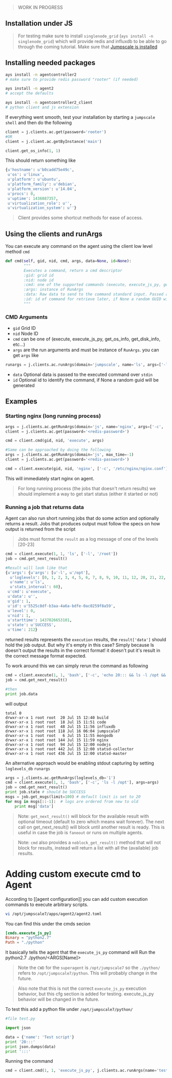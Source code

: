> WORK IN PROGRESS 

##  Installation under JS
> For testing make sure to install `singlenode_grid` (`ays install -n singlenode_grid`) which will provide redis and influxdb to be able to go through the coming tutorial. Make sure that [Jumpscale is installed](../../GettingStarted/Install.md)

## Installing needed packages

```bash
ays install -n agentcontroller2
# make sure to provide redis password "rooter" (if needed)

ays install -n agent2
# accept the defaults

ays install -n agentcontroller2_client
# python client and js extension
```

If everything went smooth, test your installation by starting a `jumpscale shell` and then do the following

```python
client = j.clients.ac.get(password='rooter')
#OR 
client = j.client.ac.getByInstance('main')

client.get_os_info(1, 1)
```

This should return something like
```python
{u'hostname': u'b0cadd75e49c',
 u'os': u'linux',
 u'platform': u'ubuntu',
 u'platform_family': u'debian',
 u'platform_version': u'14.04',
 u'procs': 0,
 u'uptime': 1436087357,
 u'virtualization_role': u'',
 u'virtualization_system': u''}
```

> Client provides some shortcut methods for ease of access.

## Using the clients and runArgs
You can execute any command on the agent using the client low level method `cmd`

```python
def cmd(self, gid, nid, cmd, args, data=None, id=None):
        """
        Executes a command, return a cmd descriptor
        :gid: grid id
        :nid: node id
        :cmd: one of the supported commands (execute, execute_js_py, get_?_info, etc...)
        :args: instance of RunArgs
        :data: Raw data to send to the command standard input. Passed as objecte and will be dumped as json on wire
        :id: id of command for retrieve later, if None a random GUID will be generated.
        """
```
### CMD Arguments
* `gid` Grid ID
* `nid` Node ID
* `cmd` can be one of (execute, execute_js_py, get_os_info, get_disk_info, etc...)
* `args` are the run arguments and must be instance of `RunArgs`. you can get `args` like
```python
runargs = j.clients.ac.runArgs(domain='jumpscale', name='ls', args=['-l', '/opt'])
```
* `data` Optional data is passed to the executed command over `stdin`
* `id` Optional id to identify the command, if None a random guid will be generated

## Examples
### Starting nginx (long running process)

```python
args = j.clients.ac.getRunArgs(domain='js', name='nginx', args=['-c', '/etc/nginx/nginx.conf'], max_time=-1)
client = j.clients.ac.get(password='<redis-password>')

cmd = client.cmd(gid, nid, 'execute', args)

#Same can be approached by doing the following
args = j.clients.ac.getRunArgs(domain='js', max_time=-1)
client = j.clients.ac.get(password='<redis-password>')

cmd = client.execute(gid, nid, 'nginx', ['-c', '/etc/nginx/nginx.conf'], args)
```

This will immediately start nginx on agent.
> For long running process (the jobs that doesn't return results) we should implement a way to get start status (either it started or not)

### Running a job that returns data
Agent can also run short running jobs that do some action and optionally returns a result. Jobs that produces output must follow the specs on how output is returned from the script

> Jobs must format the `result` as a log message of one of the levels [20-23]


```python
cmd = client.execute(1, 1, 'ls', ['-l', '/root'])
job = cmd.get_next_result()

#Result will look like that
{u'args': {u'args': [u'-l', u'/opt'],
  u'loglevels': [0, 1, 2, 3, 4, 5, 6, 7, 8, 9, 10, 11, 12, 20, 21, 22, 23, 30],
  u'name': u'ls',
  u'stats_interval': 60},
 u'cmd': u'execute',
 u'data': u'',
 u'gid': 1,
 u'id': u'5525c8df-b3aa-4a6a-bdfe-0ac0259f8a59',
 u'level': 0,
 u'nid': 1,
 u'starttime': 1437026653101,
 u'state': u'SUCCESS',
 u'time': 212}
```
returned results represents the `execution` results, the `result['data']` should hold the job output. But why it's empty in this case? Simply because ls doesn't output the results in the correct format! it doesn't put it's result in the correct message format expected.

To work around this we can simply rerun the command as following
```python
cmd = client.execute(1, 1, 'bash', ['-c', 'echo 20::: && ls -l /opt && echo :::'])
job = cmd.get_next_result()

#then 
print job.data
```
will output
```raw
total 0
drwxr-xr-x 1 root root  20 Jul 15 12:40 build
drwxr-xr-x 1 root root  18 Jul 15 11:51 code
drwxr-xr-x 1 root root  48 Jul 15 11:56 influxdb
drwxr-xr-x 1 root root 118 Jul 16 06:04 jumpscale7
drwxr-xr-x 1 root root   6 Jul 15 11:55 mongodb
drwxr-xr-x 1 root root 144 Jul 15 11:59 nginx
drwxr-xr-x 1 root root  94 Jul 15 12:00 nodejs
drwxr-xr-x 1 root root 442 Jul 15 12:00 statsd-collector
drwxr-xr-x 1 root root 436 Jul 15 12:00 statsd-master
```

An alternative approach would be enabling stdout capturing by setting `loglevels_db` `runargs`

```python
args = j.clients.ac.getRunArgs(loglevels_db='1')
cmd = client.execute(1, 1, 'bash', ['-c', 'ls -l /opt'], args=args)
job = cmd.get_next_result()
print job.state # should be SUCCESS
msgs = job.get_msgs(limit=100) # default limit is set to 20
for msg in msgs[::-1]:  # logs are ordered from new to old
    print msg['data']
```

>Note: `get_next_result()` will block for the  available result with optional timeout (default to zero which means wait forever). The next call on get_next_result() will block until another result is ready. This is useful in case the job is `faneout` or runs on multiple agents.

>Note: `cmd` also provides a `noblock_get_result()` method that will not block for results, instead will return a list with all the (available) job results.

# Adding custom execute cmd to Agent
According to [[agent configuration]] you can add custom execution commands to execute arbitrary scripts.

```bash
vi /opt/jumpscale7/apps/agent2/agent2.toml
```
You can find this under the cmds secion
```toml
[cmds.execute_js_py]
Binary = "python2.7"
Path = "./python"
```
It basically tells the agent that the `execute_js_py` command will Run the python2.7 ./python/<ARGS[Name]>
>Note the `CWD` for the `superagent` is `/opt/jumpscale7` so the `./python/` refers to `/opt/jumpscale7/python`. This will probably change in the future.

> Also note that this is not the correct `execute_js_py` execution behavior, but this cfg section is added for testing. execute_js_py behavior will be changed in the future.

To test this add a python file under `/opt/jumpscale7/python/`

```python
#file test.py

import json

data = {'name': 'Test script'}
print '20:::'
print json.dumps(data)
print ':::'
```

Running the command
```python
cmd = client.cmd(1, 1, 'execute_js_py', j.clients.ac.runArgs(name='test.py'))
```